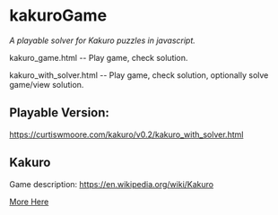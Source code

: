 # kakuroGame
*A playable solver for Kakuro puzzles in javascript.*

kakuro_game.html -- Play game, check solution.

kakuro_with_solver.html -- Play game, check solution, optionally solve game/view solution.


## Playable Version:
https://curtiswmoore.com/kakuro/v0.2/kakuro_with_solver.html

## Kakuro

Game description: https://en.wikipedia.org/wiki/Kakuro

[More Here](./LINKS.md)
